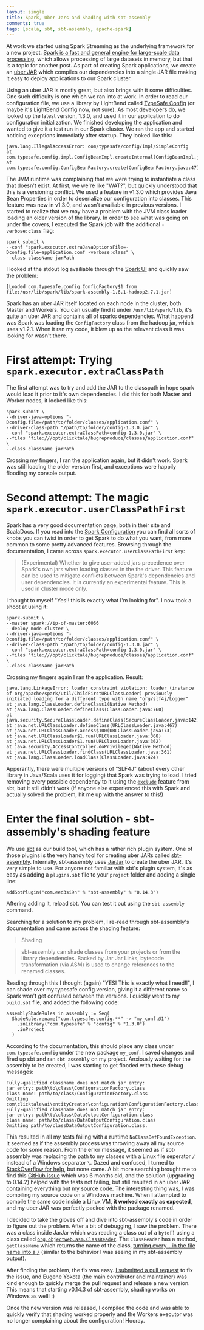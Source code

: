 ```yaml
---
layout: single
title: Spark, Uber Jars and Shading with sbt-assembly
comments: true
tags: [scala, sbt, sbt-assembly, apache-spark]
---
```


At work we started using Spark Streaming as the underlying framework for a new project. [Spark is a fast and general engine for large-scale data processing](
http://spark.apache.org/), which allows processing of large datasets in memory, but that is a topic for another post. As part of creating Spark applications,
we create an [uber JAR](http://stackoverflow.com/questions/11947037/what-is-an-uber-jar) which compiles our dependencies into a single JAR file making it easy to deploy
applications to our Spark cluster.

Using an uber JAR is mostly great, but also brings with it some difficulties. One such difficulty is one which we ran into at work.
In order to read our configuration file, we use a library by LightBend called [TypeSafe Config](https://github.com/typesafehub/config) (or maybe it's LightBend Config now, not sure).
As most developers do, we looked up the latest version, 1.3.0, and used it in our application to do configuration initialization. We finished developing the application
and wanted to give it a test run in our Spark cluster. We ran the app and started noticing exceptions immediatly after startup. They looked like this:

````````
java.lang.IllegalAccessError: com/typesafe/config/impl/SimpleConfig
at com.typesafe.config.impl.ConfigBeanImpl.createInternal(ConfigBeanImpl.java:40)
at com.typesafe.config.ConfigBeanFactory.create(ConfigBeanFactory.java:47)
````````

The JVM runtime was complaining that we were trying to instantiate a class that doesn't exist. At first, we we're like "WAT?", but quickly understood that this is a versioning conflict.
We used a feature in v1.3.0 which provides Java Bean Properties in order to deserialize our configuration into classes. This feature was new in v1.3.0, and wasn't availiable in previous versions. I started to realize that we may have a problem with the JVM class loader loading
an older version of the library. In order to see what was going on under the covers, I executed the Spark job with the additional `-verbose:class` flag: 

`````````````
spark submit \
--conf "spark.executor.extraJavaOptionsFile=-Dconfig.file=application.conf -verbose:class" \
--class className jarPath
`````````````

I looked at the stdout log availiable through the [Spark UI](http://spark.apache.org/docs/latest/monitoring.html) and quickly saw the problem:

`[Loaded com.typesafe.config.ConfigFactory$1 from file:/usr/lib/spark/lib/spark-assembly-1.6.1-hadoop2.7.1.jar]`

Spark has an uber JAR itself located on each node in the cluster, both Master and Workers. You can usually find it under `/usr/lib/spark/lib`, it's quite an uber JAR and contains 
all of sparks dependencies. What happend was Spark was loading the `ConfigFactory` class from the hadoop jar, which uses v1.2.1. When it ran my code, it blew up
as the relevant class it was looking for wasn't there. 

# First attempt: Trying `spark.executor.extraClassPath` #

The first attempt was to try and add the JAR to the classpath in hope spark would load it prior to it's own dependencies. I did this
for both Master and Worker nodes, it looked like this:

`````````
spark-submit \
--driver-java-options "-Dconfig.file=/path/to/folder/classes/application.conf" \
--driver-class-path "/path/to/folder/config-1.3.0.jar" \
--conf "spark.executor.extraClassPath=config-1.3.0.jar" \
--files "file:///opt/clicktale/bugreproduce/classes/application.conf" \
--class className jarPath
`````````

Crossing my fingers, I ran the application again, but it didn't work. Spark was still loading the older version first, and exceptions were happily flooding
my console output.

# Second attempt: The magic `spark.executor.userClassPathFirst` #

Spark has a very good documentation page, both in their site and ScalaDocs. If you read into the [Spark Configuration](http://spark.apache.org/docs/latest/configuration.html)
you can find all sorts of knobs you can twist in order to get Spark to do what you want, from more common to some pretty advanced features. Browsing through the documentation,
I came across `spark.executor.userClassPathFirst` key:

> (Experimental) Whether to give user-added jars precedence over Spark's own jars when loading classes in the the driver.
> This feature can be used to mitigate conflicts between Spark's dependencies and user dependencies. 
> It is currently an experimental feature. This is used in cluster mode only.

I thought to myself "Yes!! this is exactly what I'm looking for". I now took a shoot at using it:

`````````
spark-submit \
--master spark://ip-of-master:6066
--deploy mode cluster \
--driver-java-options "-Dconfig.file=/path/to/folder/classes/application.conf" \
--driver-class-path "/path/to/folder/config-1.3.0.jar" \
--conf "spark.executor.extraClassPath=config-1.3.0.jar" \
--files "file:///opt/clicktale/bugreproduce/classes/application.conf" \
--class className jarPath
`````````

Crossing my fingers again I ran the application. Result:

`````````
java.lang.LinkageError: loader constraint violation: loader (instance of org/apache/spark/util/ChildFirstURLClassLoader) previously initiated loading for a different type with name "org/slf4j/Logger"
at java.lang.ClassLoader.defineClass1(Native Method)
at java.lang.ClassLoader.defineClass(ClassLoader.java:760)
at java.security.SecureClassLoader.defineClass(SecureClassLoader.java:142)
at java.net.URLClassLoader.defineClass(URLClassLoader.java:467)
at java.net.URLClassLoader.access$100(URLClassLoader.java:73)
at java.net.URLClassLoader$1.run(URLClassLoader.java:368)
at java.net.URLClassLoader$1.run(URLClassLoader.java:362)
at java.security.AccessController.doPrivileged(Native Method)
at java.net.URLClassLoader.findClass(URLClassLoader.java:361)
at java.lang.ClassLoader.loadClass(ClassLoader.java:424)
`````````

Apperantly, there were multiple versions of "SLF4J" (about every other library in Java/Scala uses it for logging) that Spark was trying to load. I tried removing every
possible dependency to it using the [`exclude`](http://www.scala-sbt.org/0.13/docs/Library-Management.html) feature from sbt, but it still didn't work (if anyone else experienced
this with Spark and actually solved the problem, hit me up with the answer to this!)

# Enter the final solution - sbt-assembly's shading feature #

We use [sbt](http://www.scala-sbt.org/) as our build tool, which has a rather rich plugin system. One of those plugins is the very handy tool 
for creating uber JARs called [sbt-assembly](https://github.com/sbt/sbt-assembly). Internally, sbt-assembly uses [JarJar](https://github.com/pantsbuild/jarjar) to create
the uber JAR. It's very simple to use. For anyone not familiar with sbt's plugin system, it's as easy as adding a `plugins.sbt` file to your `project` folder and
adding a single line:

`addSbtPlugin("com.eed3si9n" % "sbt-assembly" % "0.14.3")`

Aftering adding it, reload sbt. You can test it out using the `sbt assembly` command.

Searching for a solution to my problem, I re-read through sbt-assembly's documentation and came across the shading feature:

> Shading

> sbt-assembly can shade classes from your projects or from the library dependencies. Backed by Jar Jar Links, bytecode transformation (via ASM) is used to change
> references to the renamed classes. 

Reading through this I thought (again) "YES! This is exactly what I need!!", I can shade over my typesafe config version, giving it a different name so Spark won't get confused between
the versions. I quickly went to my `build.sbt` file, and added the following code:

`````````
assemblyShadeRules in assembly := Seq(
  ShadeRule.rename("com.typesafe.config.**" -> "my_conf.@1")
    .inLibrary("com.typesafe" % "config" % "1.3.0")
    .inProject
  )
`````````

According to the documentation, this should place any class under `com.typesafe.config` under the new package `my_conf`. I saved changes and fired up sbt and ran `sbt assembly` on my project. Anxiously waiting for the assembly to be created, I was starting to get flooded with these debug messages:

``````````
Fully-qualified classname does not match jar entry:
jar entry: path\to\class\ConfigurationFactory.class
class name: path/to/class/ConfigurationFactory.class
Omitting com\clicktale\ai\entityCreator\configuration\ConfigurationFactory.class.
Fully-qualified classname does not match jar entry:
jar entry: path\to\class\DataOutputConfiguration.class
class name: path/to/class/DataOutputConfiguration.class
Omitting path/to/classDataOutputConfiguration.class.
``````````

This resulted in all my tests failing with a runtime `NoClassDefFoundException`. It seemed as if the assembly process was throwing away all my source code for some reason.
From the error message, it seemed as if sbt-assembly was replacing the path to my classes with a Linux file seperator `/` instead of a Windows separator `\`. Dazed and confused,
I turned to [StackOverflow for help](http://stackoverflow.com/questions/36406750/shading-over-third-party-classes/36484110#36484110), but none came. A bit more searching
brought me to find this [GitHub issue](https://github.com/sbt/sbt-assembly/issues/172) which was 6 months old, and the solution (upgrading to 0.14.2) helped with the tests not failing,
but still resulted in an uber JAR containing everything but my source code. The interesting thing was, I was compiling my source code on a Windows machine. When I attempted to 
compile the same code inside a Linux VM, **it worked exactly as expected**, and my uber JAR was perfectly packed with the package renamed.

I decided to take the gloves off and dive into sbt-assembly's code in order to figure out the problem. After a bit of debugging, I saw the problem. There was a class
inside JarJar which was reading a class out of a `byte[]` using a class called [`org.objectweb.asm.ClassReader`](http://asm.ow2.org/asm33/javadoc/user/org/objectweb/asm/ClassReader.html).
The `ClassReader` has a method, `getClassName` which returns the name of the class, [turning every `.` in the file name into a `/`](http://asm.ow2.org/asm33/javadoc/user/org/objectweb/asm/Type.html#getInternalName()) (similar to the behavior I was seeing in
my sbt-assembly output). 

After finding the problem, the fix was easy. [I submitted a pull request](https://github.com/sbt/sbt-assembly/pull/206) to fix the issue, and Eugene Yokota (the main contributor and maintainer) 
was kind enough to quickly merge the pull request and release a new version. This means that starting v0.14.3 of sbt-assembly, shading works on Windows as well! :)

Once the new version was released, I compiled the code and was able to quickly verify that shading worked properly and the Workers executor was no longer complaining about
the configuration! Hooray.
